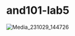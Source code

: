 # and101-lab5


![Media_231029_144726](https://github.com/CarlosGuzman01/and101-lab5/assets/120758068/b6b09087-e9aa-4b3f-9153-60e8ddf8ea14)
